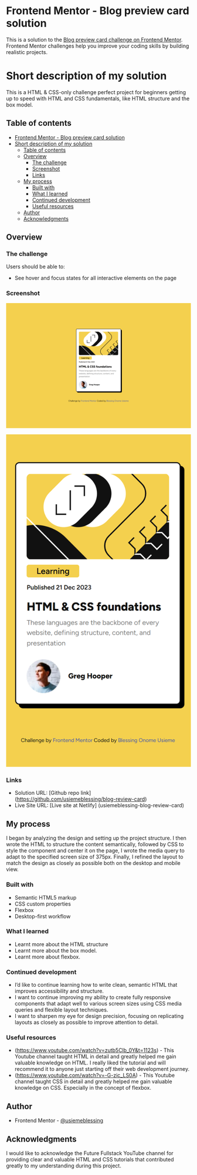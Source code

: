 # Frontend Mentor - Blog preview card solution

This is a solution to the [Blog preview card challenge on Frontend Mentor](https://www.frontendmentor.io/challenges/blog-preview-card-ckPaj01IcS). Frontend Mentor challenges help you improve your coding skills by building realistic projects.

# Short description of my solution

This is a HTML & CSS-only challenge perfect project for beginners getting up to speed with HTML and CSS fundamentals, like HTML structure and the box model.

## Table of contents

-   [Frontend Mentor - Blog preview card solution](#frontend-mentor---blog-preview-card-solution)
-   [Short description of my solution](#short-description-of-my-solution)
    -   [Table of contents](#table-of-contents)
    -   [Overview](#overview)
        -   [The challenge](#the-challenge)
        -   [Screenshot](#screenshot)
        -   [Links](#links)
    -   [My process](#my-process)
        -   [Built with](#built-with)
        -   [What I learned](#what-i-learned)
        -   [Continued development](#continued-development)
        -   [Useful resources](#useful-resources)
    -   [Author](#author)
    -   [Acknowledgments](#acknowledgments)

## Overview

### The challenge

Users should be able to:

-   See hover and focus states for all interactive elements on the page

### Screenshot

![Desktop view](./my-solution/desktop-view.png)

![Mobile view](./my-solution/mobile-view.png)

### Links

-   Solution URL: [Github repo link] (https://github.com/usiemeblessing/blog-review-card)
-   Live Site URL: [Live site at Netlify] (usiemeblessing-blog-review-card)

## My process

I began by analyzing the design and setting up the project structure. I then wrote the HTML to structure the content semantically, followed by CSS to style the component and center it on the page, I wrote the media query to adapt to the specified screen size of 375px. Finally, I refined the layout to match the design as closely as possible both on the desktop and mobile view.

### Built with

-   Semantic HTML5 markup
-   CSS custom properties
-   Flexbox
-   Desktop-first workflow

### What I learned

-   Learnt more about the HTML structure
-   Learnt more about the box model.
-   Learnt more about flexbox.

### Continued development

-   I’d like to continue learning how to write clean, semantic HTML that improves accessibility and structure.
-   I want to continue improving my ability to create fully responsive components that adapt well to various screen sizes using CSS media queries and flexible layout techniques.
-   I want to sharpen my eye for design precision, focusing on replicating layouts as closely as possible to improve attention to detail.

### Useful resources

-   (https://www.youtube.com/watch?v=zutb5Clb_0Y&t=1123s) - This Youtube channel taught HTML in detail and greatly helped me gain valuable knowledge on HTML. I really liked the tutorial and will recommend it to anyone just starting off their web development journey.
-   (https://www.youtube.com/watch?v=-G-zic_LS0A) - This Youtube channel taught CSS in detail and greatly helped me gain valuable knowledge on CSS. Especially in the concept of flexbox.

## Author

-   Frontend Mentor - [@usiemeblessing](https://www.frontendmentor.io/profile/usiemeblesssing)

## Acknowledgments

I would like to acknowledge the Future Fullstack YouTube channel for providing clear and valuable HTML and CSS tutorials that contributed greatly to my understanding during this project.
